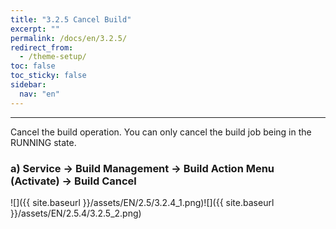 ```yaml
---
title: "3.2.5 Cancel Build"
excerpt: ""
permalink: /docs/en/3.2.5/
redirect_from:
  - /theme-setup/
toc: false
toc_sticky: false
sidebar:
  nav: "en"
---
```



---

Cancel the build operation. You can only cancel the build job being in the RUNNING state.

### a\) Service → Build Management → Build Action Menu \(Activate\) → Build Cancel
![]({{ site.baseurl }}/assets/EN/2.5/3.2.4_1.png)![]({{ site.baseurl }}/assets/EN/2.5.4/3.2.5_2.png)
